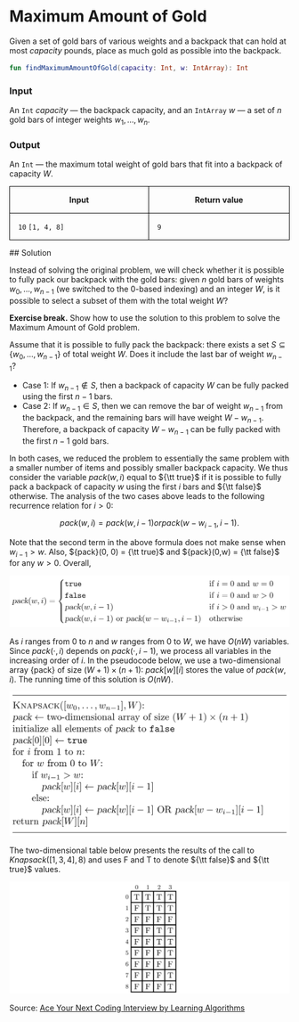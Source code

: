 <style>
.samples th, .samples td {
    border: 1px solid black;
    border-collapse: collapse;
    padding: 15px;
    width: 300px;
    /*max-width: 100%;*/
    /*text-align: center;*/
    /*alignment: center;*/
}

.sample th, .sample td {
    border: 1px solid black;
    padding: 15px;
    width: 300px;
    /*max-width: 100%;*/
    /*text-align: center;*/
    /*alignment: center;*/
}

.sample td {
    border-top: none;
    border-bottom: none;
}

.sample table {
    border-collapse: collapse;
    border: 1px solid black;
}

.logo {
    display: flex;
    justify-content: center;
}

.logo img {
    width: 200px;
    align: center;
}

.code span {
    line-height: 22px;
}
</style>

# Maximum Amount of Gold

Given a set of gold bars of various weights and a backpack that can hold at most $\mathit{capacity}$ pounds, place
as much gold as possible into the backpack.

```Kotlin
fun findMaximumAmountOfGold(capacity: Int, w: IntArray): Int
```

### Input

An `Int` $\mathit{capacity}$ — the backpack capacity,
and an `IntArray` $w$ — a set of $n$ gold bars of integer weights $w_1, \ldots, w_n$.

### Output

An `Int` — the maximum total weight of gold bars that fit into a backpack of capacity $W$.


<div class="samples">

| Input            | Return value |
|------------------|--------------|
| `10` `[1, 4, 8]` | `9`          |

</div>

<div class="hint">
## Solution

Instead of solving the original problem, we will check
whether it is possible to fully pack our backpack with the gold bars:
given $n$ gold bars of weights $w_0, \dotsc, w_{n-1}$ (we switched to the 0-based indexing)
and an integer $W$, is it possible to select a subset of them with the total weight $W$?

**Exercise break.** Show how to use the solution to this problem to solve the Maximum Amount of Gold problem.

Assume that it is possible to fully pack the backpack: there exists a set
$S \subseteq \lbrace w_0, \dotsc, w_{n-1}\rbrace$ of total weight $W$. Does it include the last bar of weight $w_{n-1}$?

* Case 1: If $w_{n-1} \not \in S$, then a backpack of capacity $W$ can be fully packed using the first $n-1$ bars.
* Case 2: If $w_{n-1} \in S$, then we can remove the bar of weight $w_{n-1}$ from the backpack, and the remaining bars
  will have weight $W-w_{n-1}$. Therefore, a backpack of capacity $W-w_{n-1}$ can be fully packed with the first $n-1$
  gold bars.

In both cases, we reduced the problem to essentially the same problem with a smaller number of items and
possibly smaller backpack capacity. We thus consider the variable ${pack}(w, i)$ equal to ${\tt true}$ if it is
possible to fully pack a backpack of capacity $w$ using the first $i$ bars and ${\tt false}$ otherwise.
The analysis of the two cases above leads to the following recurrence relation for $i>0$:

$${pack}(w,i)={pack}(w,i-1) or {pack}(w-w_{i-1},i-1) . $$

Note that the second term in the above formula does not make sense when $w_{i-1} > w$.
Also, ${pack}(0, 0) = {\tt true}$ and ${pack}(0,w) = {\tt false}$ for any $w > 0$.
Overall,

<img src="../../images/gold_1.png">

As $i$ ranges from 0 to $n$ and $w$ ranges from 0 to $W$, we have $O(nW)$ variables. Since ${pack}(\cdot,i)$ depends on
${pack}(\cdot,i-1)$, we process all variables in the increasing order of $i$. In the pseudocode below, we use a
two-dimensional array {pack} of size $(W+1) \times (n+1)$: ${pack}[w][i]$ stores the value of ${pack}(w,i)$. The running
time of this solution is $O(nW)$.

<img src="../../images/gold_2.png">

The two-dimensional table below presents the results of the call to
${Knapsack}([1,3,4], 8)$ and uses F and T to denote ${\tt false}$ and
${\tt true}$ values.

<img src="../../images/gold_3.png">

Source:
[Ace Your Next Coding Interview by Learning Algorithms](https://bit.ly/acecogniterra)

</div>